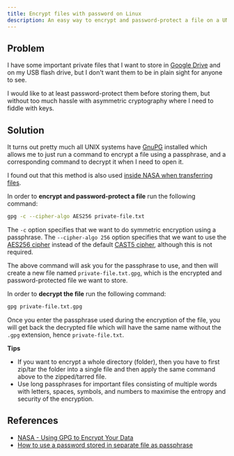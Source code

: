 ```yaml
---
title: Encrypt files with password on Linux
description: An easy way to encrypt and password-protect a file on a UNIX OS.
---
```


## Problem

I have some important private files that I want to store in [Google Drive](https://www.google.com/drive/) and on my USB flash drive, but I don't want them to be in plain sight for anyone to see.

I would like to at least password-protect them before storing them, but without too much hassle with asymmetric cryptography where I need to fiddle with keys.

## Solution

It turns out pretty much all UNIX systems have [GnuPG](https://www.gnupg.org/) installed which allows me to just run a command to encrypt a file using a passphrase, and a corresponding command to decrypt it when I need to open it.

I found out that this method is also used [inside NASA when transferring files](https://www.nas.nasa.gov/hecc/support/kb/using-gpg-to-encrypt-your-data_242.html).

In order to **encrypt and password-protect a file** run the following command:

```bash
gpg -c --cipher-algo AES256 private-file.txt
```

The `-c` option specifies that we want to do symmetric encryption using a passphrase. The `--cipher-algo 256` option specifies that we want to use the [AES256 cipher](https://en.wikipedia.org/wiki/Advanced_Encryption_Standard) instead of the default [CAST5 cipher](https://en.wikipedia.org/wiki/CAST-128), although this is not required.

The above command will ask you for the passphrase to use, and then will create a new file named `private-file.txt.gpg`, which is the encrypted and password-protected file we want to store.

In order to **decrypt the file** run the following command:

```bash
gpg private-file.txt.gpg
```

Once you enter the passphrase used during the encryption of the file, you will get back the decrypted file which will have the same name without the `.gpg` extension, hence `private-file.txt`.

**Tips**

* If you want to encrypt a whole directory (folder), then you have to first zip/tar the folder into a single file and then apply the same command above to the zipped/tarred file.
* Use long passphrases for important files consisting of multiple words with letters, spaces, symbols, and numbers to maximise the entropy and security of the encryption.

## References

* [NASA - Using GPG to Encrypt Your Data](https://www.nas.nasa.gov/hecc/support/kb/using-gpg-to-encrypt-your-data_242.html)
* [How to use a password stored in separate file as passphrase](https://www.cyberciti.biz/tips/linux-how-to-encrypt-and-decrypt-files-with-a-password.html#comment-4392)
